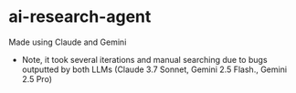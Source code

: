 # ai-research-agent

Made using Claude and Gemini

- Note, it took several iterations and manual searching due to bugs outputted by both LLMs (Claude 3.7 Sonnet, Gemini 2.5 Flash., Gemini 2.5 Pro)
